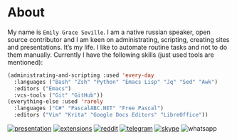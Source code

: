 # About

My name is `Emily Grace Seville`. I am a native russian speaker, open source contributor and I am keen on administrating, scripting, creating sites and presentations. It’s my life. I like to automate routine tasks and not to do them manually. Currently I have the following skills (just used tools are mentioned):

```lisp
(administrating-and-scripting :used 'every-day
  :languages ("Bash" "Zsh" "Python" "Emacs Lisp" "Jq" "Sed" "Awk")
  :editors ("Emacs")
  :vcs-tools ("Git" "GitHub"))
(everything-else :used 'rarely
  :languages ("C#" "PascalABC.NET" "Free Pascal")
  :editors ("Vim" "Krita" "Google Docs Editors" "LibreOffice"))
```

[![presentation](https://img.shields.io/badge/Presentation-purple?logo=slides&logoColor=white)](https://docs.google.com/presentation/d/1oStx2_Lg3PEfhlY1S8dQgkB1sEGQkCcGJ760terG3a8/edit?usp=sharing) 
[![extensions](https://img.shields.io/badge/Extensions-orange?logo=readthedocs&logoColor=white)](./extensions.md) [![reddit](https://img.shields.io/badge/Reddit-FF4500?logo=reddit&logoColor=white)](https://www.reddit.com/user/EmilySeville7cfg) [![telegram](https://img.shields.io/badge/Telegram-blue?logo=telegram&logoColor=white)](https://t.me/emilyseville7cfg) [![skype](https://img.shields.io/badge/Skype-267aff?logo=skype&logoColor=white)](https://join.skype.com/invite/WMeGcqvpRVeW) ![whatsapp](https://img.shields.io/badge/89245201384-10B418?logo=whatsapp&logoColor=white) 


